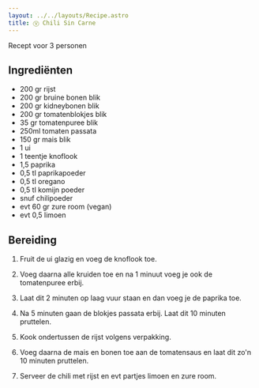 ```yaml
---
layout: ../../layouts/Recipe.astro
title: Ⓥ Chili Sin Carne
---
```

R﻿ecept voor 3 personen

## Ingrediënten

* 2﻿00 gr rijst
* 2﻿00 gr bruine bonen blik
* 2﻿00 gr kidneybonen blik
* 2﻿00 gr tomatenblokjes blik
* 3﻿5 gr tomatenpuree blik
* 2﻿50ml tomaten passata
* 1﻿50 gr mais blik
* 1﻿ ui
* 1﻿ teentje knoflook
* 1﻿,5 paprika
* 0﻿,5 tl paprikapoeder
* 0﻿,5 tl oregano
* 0﻿,5 tl komijn poeder
* s﻿nuf chilipoeder
* e﻿vt 6﻿0 gr zure room (vegan)
* e﻿vt 0,5 limoen



## Bereiding

1. F﻿ruit de ui glazig en voeg de knoflook toe. 


2. V﻿oeg daarna alle kruiden toe en na 1 minuut voeg je ook de tomatenpuree erbij.
3. L﻿aat dit 2 minuten op laag vuur staan en dan voeg je de paprika toe. 
4. N﻿a 5 minuten gaan de blokjes passata erbij. Laat dit 10 minuten pruttelen.
5. K﻿ook ondertussen de rijst volgens verpakking. 
6. V﻿oeg daarna de mais en bonen toe aan de tomatensaus en laat dit zo'n 10 minuten pruttelen. 
7. S﻿erveer de chili met rijst en evt partjes limoen en zure room.